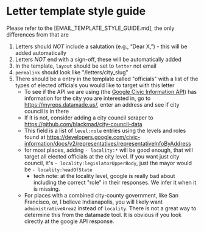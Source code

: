 # Letter template style guide

Please refer to the [EMAIL_TEMPLATE_STYLE_GUIDE.md], the only differences from that are

1. Letters should *NOT* include a salutation (e.g., “Dear X,”) - this will be added automatically
2. Letters *NOT* end with a sign-off, these will be automatically added
3. In the template, `layout` should be set to `letter` not email
4. `permalink` should look like "/letters/city_slug"
5. There should be a entry in the template called "officials" with a list of the types of elected officials you would like to target with this letter
   - To see if the API we are using (the [Google Civic Information API](https://www.google.com/search?q=google+civis+api+demo&oq=google+civis+api+demo&aqs=chrome..69i57j69i64.2459j0j7&sourceid=chrome&ie=UTF-8)) has information for the city you are interested in, go to https://myreps.datamade.us/, enter an address and see if city council is in there
   - If it is not, consider adding a city council scraper to https://github.com/blackmad/city-council-data
   - This field is a list of `level:role` entries using the levels and roles found at https://developers.google.com/civic-information/docs/v2/representatives/representativeInfoByAddress
   - for most places, adding `- locality:*` will be good enough, that will target all elected officials at the city level. If you want just city council, it's `- locality:legislatorUpperBody`, just the mayor would be `- locality:headOfState`
      - tech note: at the locality level, google is really bad about including the correct "role" in their responses. We infer it when it is missing.
   - For places with a combined city-county government, like San Francisco, or, I believe Indianapolis, you will likely want `administrativeArea2` instead of `locality`. There is not a great way to determine this from the datamade tool. It is obvious if you look directly at the google API response.

